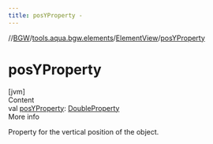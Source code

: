 ```yaml
---
title: posYProperty -
---
```

//[BGW](../../../index.md)/[tools.aqua.bgw.elements](../index.md)/[ElementView](index.md)/[posYProperty](pos-y-property.md)



# posYProperty  
[jvm]  
Content  
val [posYProperty](pos-y-property.md): [DoubleProperty](../../tools.aqua.bgw.observable/-double-property/index.md)  
More info  


Property for the vertical position of the object.

  



